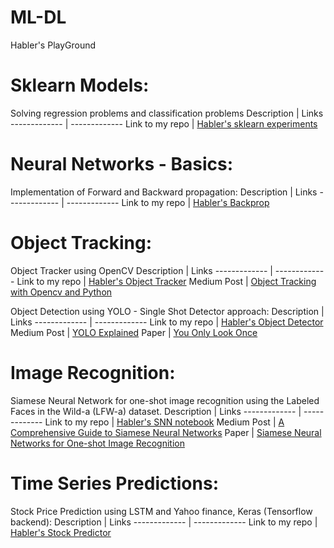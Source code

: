 # ML-DL
Habler's PlayGround

# Sklearn Models: #
Solving regression problems and classification problems
Description  | Links
------------- | -------------
Link to my repo  | [Habler's sklearn experiments](https://github.com/Habler-code/ML-scikit-learn)


# Neural Networks - Basics: #
Implementation of Forward and Backward propagation:
Description  | Links
------------- | -------------
Link to my repo  | [Habler's Backprop](https://github.com/Habler-code/forward_backward_propagation-/blob/main/Forward_Backward_Prop.ipynb)

# Object Tracking: #

Object Tracker using OpenCV
Description  | Links
------------- | -------------
Link to my repo  | [Habler's Object Tracker](https://github.com/Habler-code/ObjectTracking/tree/main)
Medium Post  | [Object Tracking with Opencv and Python](https://medium.com/@MrBam44/object-tracking-with-opencv-and-python-7db8b233fab6)

Object Detection using YOLO - Single Shot Detector approach:
Description  | Links
------------- | -------------
Link to my repo  | [Habler's Object Detector](https://github.com/Habler-code/YOLO5-Inference/tree/main)
Medium Post  | [YOLO Explained](https://medium.com/analytics-vidhya/yolo-explained-5b6f4564f31)
Paper | [You Only Look Once](https://www.cv-foundation.org/openaccess/content_cvpr_2016/html/Redmon_You_Only_Look_CVPR_2016_paper.html)

# Image Recognition:
Siamese Neural Network for one-shot image recognition using the Labeled Faces in the Wild-a (LFW-a) dataset.
Description  | Links
------------- | -------------
Link to my repo  | [Habler's SNN notebook](https://github.com/Habler-code/SiameseNeuralNetwork)
Medium Post  | [A Comprehensive Guide to Siamese Neural Networks](https://medium.com/@rinkinag24/a-comprehensive-guide-to-siamese-neural-networks-3358658c0513)
Paper | [Siamese Neural Networks for One-shot Image Recognition](https://www.cs.cmu.edu/~rsalakhu/papers/oneshot1.pdf)


# Time Series Predictions: #
Stock Price Prediction using LSTM and Yahoo finance, Keras (Tensorflow backend):
Description  | Links
------------- | -------------
Link to my repo  | [Habler's Stock Predictor](https://github.com/Habler-code/Stock_Predictor)

